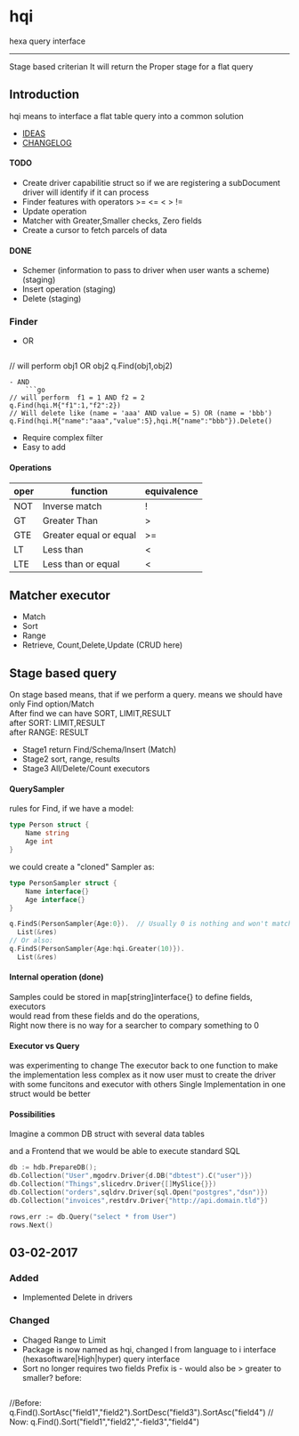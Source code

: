 hqi 
==========================
hexa query interface


----
Stage based criterian
It will return the Proper stage for a flat query


Introduction
---------------------------------
hqi means to interface a flat table query into a common solution


- [IDEAS](/doc/IDEAS.md)
- [CHANGELOG](/doc/CHANGELOG.md)




#### TODO

* Create driver capabilitie struct so if we are registering a subDocument driver will identify if it can process
* Finder features with operators >= <= < > !=
* Update operation 
* Matcher with Greater,Smaller checks, Zero fields
* Create a cursor to fetch parcels of data


#### DONE

* Schemer (information to pass to driver when user wants a scheme) (staging)
* Insert operation (staging)
* Delete (staging)



### Finder

- OR
	```go
// will perform obj1 OR obj2
q.Find(obj1,obj2)   
```
- AND
	```go
// will perform  f1 = 1 AND f2 = 2
q.Find(hqi.M{"f1":1,"f2":2})    
// Will delete like (name = 'aaa' AND value = 5) OR (name = 'bbb')
q.Find(hqi.M{"name":"aaa","value":5},hqi.M{"name":"bbb"}).Delete()
```

- Require complex filter
- Easy to add

#### Operations

oper   | function               | equivalence
-------|------------------------|------------
NOT    | Inverse match          | !
GT     | Greater Than           |  >
GTE    | Greater equal or equal | >=
LT     | Less than              | <
LTE    | Less than or equal     | <






Matcher executor
--------------------------
* Match
* Sort
* Range
* Retrieve, Count,Delete,Update (CRUD here)


Stage based query
-------------------------

On stage based means, that if we perform a 
query. means we should have only Find option/Match  
After find we can have SORT, LIMIT,RESULT  
after SORT: LIMIT,RESULT  
after RANGE: RESULT  

* Stage1 return Find/Schema/Insert (Match)
* Stage2 sort, range, results 
* Stage3 All/Delete/Count executors


#### QuerySampler

rules for Find, if we have a model:

```go
type Person struct {
	Name string
	Age int
}
```

we could create a "cloned" Sampler as:

```go
type PersonSampler struct {
	Name interface{}
	Age interface{}
}

q.FindS(PersonSampler{Age:0}).  // Usually 0 is nothing and won't match
  List(&res)
// Or also:
q.FindS(PersonSampler{Age:hqi.Greater(10)}).
  List(&res)

```





#### Internal operation (done)

Samples could be stored in map[string]interface{} to define fields, executors  
would read from these fields and do the operations,   
Right now there is no way for a searcher to compary something to 0   

#### Executor vs Query

was experimenting to change The executor back to  one function to make the implementation less complex
as it now user must to create the driver with some funcitons and executor with others
Single Implementation in one struct would be better


#### Possibilities

Imagine a common DB struct with several data tables

and a Frontend that we would be able to execute standard SQL

```go
db := hdb.PrepareDB();
db.Collection("User",mgodrv.Driver{d.DB("dbtest").C("user")})
db.Collection("Things",slicedrv.Driver{[]MySlice{}})
db.Collection("orders",sqldrv.Driver{sql.Open("postgres","dsn")})
db.Collection("invoices",restdrv.Driver{"http://api.domain.tld"})

rows,err := db.Query("select * from User")
rows.Next()

```




03-02-2017
----
### Added
- Implemented Delete in drivers

### Changed
- Chaged Range to Limit
- Package is now named as hqi, changed l from language to i interface (hexasoftware|High|hyper) query interface
- Sort no longer requires two fields Prefix is - would also be > greater to smaller?  before:
  ```go
//Before:
q.Find().SortAsc("field1","field2").SortDesc("field3").SortAsc("field4")
// Now:
q.Find().Sort("field1","field2","-field3","field4")
```


